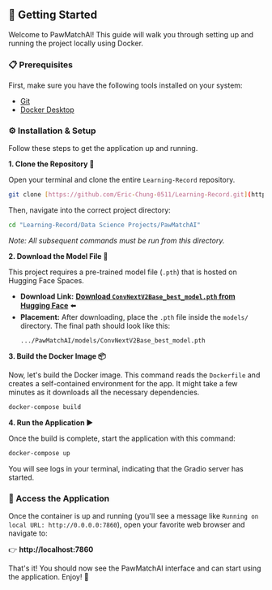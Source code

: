 ## 🚀 Getting Started

Welcome to PawMatchAI! This guide will walk you through setting up and running the project locally using Docker.

### 📋 Prerequisites

First, make sure you have the following tools installed on your system:
* [Git](https://git-scm.com/downloads)
* [Docker Desktop](https://www.docker.com/products/docker-desktop/)

### ⚙️ Installation & Setup

Follow these steps to get the application up and running.

**1. Clone the Repository 📂**

Open your terminal and clone the entire `Learning-Record` repository.
```bash
git clone [https://github.com/Eric-Chung-0511/Learning-Record.git](https://github.com/Eric-Chung-0511/Learning-Record.git)
```

Then, navigate into the correct project directory:
```bash
cd "Learning-Record/Data Science Projects/PawMatchAI"
```
*Note: All subsequent commands must be run from this directory.*

**2. Download the Model File 🧠**

This project requires a pre-trained model file (`.pth`) that is hosted on Hugging Face Spaces.

* **Download Link:** [**Download `ConvNextV2Base_best_model.pth` from Hugging Face**](https://huggingface.co/spaces/DawnC/PawMatchAI/tree/main) ⬅️ 
* **Placement:** After downloading, place the `.pth` file inside the `models/` directory. The final path should look like this:
    ```
    .../PawMatchAI/models/ConvNextV2Base_best_model.pth
    ```

**3. Build the Docker Image 📦**

Now, let's build the Docker image. This command reads the `Dockerfile` and creates a self-contained environment for the app. It might take a few minutes as it downloads all the necessary dependencies.

```bash
docker-compose build
```

**4. Run the Application ▶️**

Once the build is complete, start the application with this command:
```bash
docker-compose up
```
You will see logs in your terminal, indicating that the Gradio server has started.

### 🎉 Access the Application

Once the container is up and running (you'll see a message like `Running on local URL: http://0.0.0.0:7860`), open your favorite web browser and navigate to:

👉 **http://localhost:7860**

That's it! You should now see the PawMatchAI interface and can start using the application. Enjoy! 🐾
